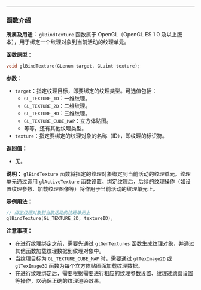 
----
### 函数介绍

**所属及用途：** `glBindTexture` 函数属于 OpenGL（OpenGL ES 1.0 及以上版本），用于绑定一个纹理对象到当前活动的纹理单元。

**函数原型：**
```cpp
void glBindTexture(GLenum target, GLuint texture);
```

**参数：**
- `target`：指定纹理目标，即要绑定的纹理类型。可选值包括：
  - `GL_TEXTURE_1D`：一维纹理。
  - `GL_TEXTURE_2D`：二维纹理。
  - `GL_TEXTURE_3D`：三维纹理。
  - `GL_TEXTURE_CUBE_MAP`：立方体贴图。
  - 等等，还有其他纹理类型。
- `texture`：指定要绑定的纹理对象的名称（ID），即纹理的标识符。

**返回值：**
- 无。

**说明：**
`glBindTexture` 函数将指定的纹理对象绑定到当前活动的纹理单元。纹理单元通过调用 `glActiveTexture` 函数设置。绑定纹理后，后续的纹理操作（如设置纹理参数、加载纹理图像等）将作用于当前活动的纹理单元上。

**示例用法：**
```cpp
// 绑定纹理对象到当前活动的纹理单元上
glBindTexture(GL_TEXTURE_2D, textureID);
```

**注意事项：**
- 在进行纹理绑定之前，需要先通过 `glGenTextures` 函数生成纹理对象，并通过其他函数加载纹理数据到纹理对象中。
- 当纹理目标为 `GL_TEXTURE_CUBE_MAP` 时，需要通过 `glTexImage2D` 或 `glTexImage3D` 函数为每个立方体贴图面加载纹理数据。
- 在进行纹理绑定后，需要根据需要进行相应的纹理参数设置、纹理过滤器设置等操作，以确保正确的纹理渲染效果。